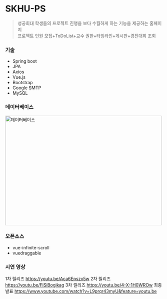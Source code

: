 
# SKHU-PS

> 성공회대 학생들의 프로젝트 진행을 보다 수월하게 하는 기능을 제공하는 홈페이지   
> 프로젝트 인원 모집+ToDoList+교수 권한+타임라인+게시판+경진대회 조회

### 기술
* Spring boot
* JPA
* Axios
* Vue.js
* Bootstrap
* Google SMTP
* MySQL

### 데이터베이스
<img src="https://user-images.githubusercontent.com/33142199/98501697-51a16280-2293-11eb-933a-6392ca434425.png" alt="데이터베이스" width="500px" height="350px">


### 오픈소스
 * vue-infinite-scroll
 * vuedraggable

### 시연 영상
1차 릴리즈 https://youtu.be/Aca6Epszx5w
2차 릴리즈 https://youtu.be/FISiBogikag
3차 릴리즈 https://youtu.be/4-X-1H0WROw
최종 발표 https://www.youtube.com/watch?v=L9prqr43myU&feature=youtu.be